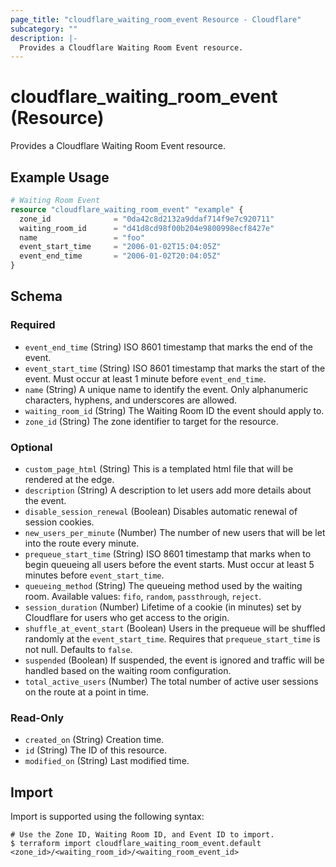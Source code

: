 ```yaml
---
page_title: "cloudflare_waiting_room_event Resource - Cloudflare"
subcategory: ""
description: |-
  Provides a Cloudflare Waiting Room Event resource.
---
```


# cloudflare_waiting_room_event (Resource)

Provides a Cloudflare Waiting Room Event resource.

## Example Usage

```terraform
# Waiting Room Event
resource "cloudflare_waiting_room_event" "example" {
  zone_id              = "0da42c8d2132a9ddaf714f9e7c920711"
  waiting_room_id      = "d41d8cd98f00b204e9800998ecf8427e"
  name                 = "foo"
  event_start_time     = "2006-01-02T15:04:05Z"
  event_end_time       = "2006-01-02T20:04:05Z"
}
```
<!-- schema generated by tfplugindocs -->
## Schema

### Required

- `event_end_time` (String) ISO 8601 timestamp that marks the end of the event.
- `event_start_time` (String) ISO 8601 timestamp that marks the start of the event. Must occur at least 1 minute before `event_end_time`.
- `name` (String) A unique name to identify the event. Only alphanumeric characters, hyphens, and underscores are allowed.
- `waiting_room_id` (String) The Waiting Room ID the event should apply to.
- `zone_id` (String) The zone identifier to target for the resource.

### Optional

- `custom_page_html` (String) This is a templated html file that will be rendered at the edge.
- `description` (String) A description to let users add more details about the event.
- `disable_session_renewal` (Boolean) Disables automatic renewal of session cookies.
- `new_users_per_minute` (Number) The number of new users that will be let into the route every minute.
- `prequeue_start_time` (String) ISO 8601 timestamp that marks when to begin queueing all users before the event starts. Must occur at least 5 minutes before `event_start_time`.
- `queueing_method` (String) The queueing method used by the waiting room. Available values: `fifo`, `random`, `passthrough`, `reject`.
- `session_duration` (Number) Lifetime of a cookie (in minutes) set by Cloudflare for users who get access to the origin.
- `shuffle_at_event_start` (Boolean) Users in the prequeue will be shuffled randomly at the `event_start_time`. Requires that `prequeue_start_time` is not null. Defaults to `false`.
- `suspended` (Boolean) If suspended, the event is ignored and traffic will be handled based on the waiting room configuration.
- `total_active_users` (Number) The total number of active user sessions on the route at a point in time.

### Read-Only

- `created_on` (String) Creation time.
- `id` (String) The ID of this resource.
- `modified_on` (String) Last modified time.

## Import

Import is supported using the following syntax:
```shell
# Use the Zone ID, Waiting Room ID, and Event ID to import.
$ terraform import cloudflare_waiting_room_event.default <zone_id>/<waiting_room_id>/<waiting_room_event_id>
```
